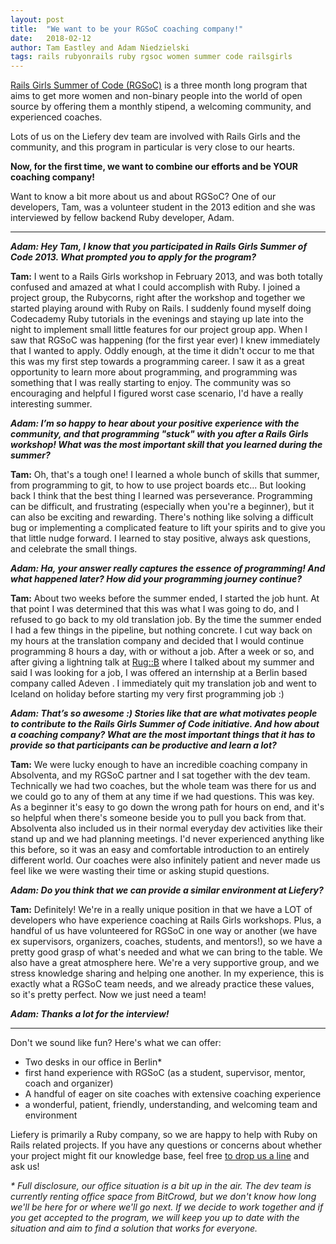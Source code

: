 ```yaml
---
layout: post
title:  "We want to be your RGSoC coaching company!"
date:   2018-02-12
author: Tam Eastley and Adam Niedzielski
tags: rails rubyonrails ruby rgsoc women summer code railsgirls
---
```


[Rails Girls Summer of Code (RGSoC)](https://railsgirlssummerofcode.org) is a three month long program that aims to get more women and non-binary people into the world of open source by offering them a monthly stipend, a welcoming community, and experienced coaches.

Lots of us on the Liefery dev team are involved with Rails Girls and the community, and this program in particular is very close to our hearts.

**Now, for the first time, we want to combine our efforts and be YOUR coaching company!**

Want to know a bit more about us and about RGSoC? One of our developers, Tam, was a volunteer student in the 2013 edition and she was interviewed by fellow backend Ruby developer, Adam.

------------------------------------------

_**Adam: Hey Tam, I know that you participated in Rails Girls Summer of Code 2013. What prompted you to apply for the program?**_

**Tam:** I went to a Rails Girls workshop in February 2013, and was both totally confused and amazed at what I could accomplish with Ruby. I joined a project group, the Rubycorns, right after the workshop and together we started playing around with Ruby on Rails. I suddenly found myself doing Codecademy Ruby tutorials in the evenings and staying up late into the night to implement small little features for our project group app. When I saw that RGSoC was happening (for the first year ever) I knew immediately that I wanted to apply. Oddly enough, at the time it didn't occur to me that this was my first step towards a programming career. I saw it as a great opportunity to learn more about programming, and programming was something that I was really starting to enjoy. The community was so encouraging and helpful I figured worst case scenario, I'd have a really interesting summer.

_**Adam: I’m so happy to hear about your positive experience with the community, and that programming "stuck" with you after a Rails Girls workshop! What was the most important skill that you learned during the summer?**_

**Tam:** Oh, that's a tough one! I learned a whole bunch of skills that summer, from programming to git, to how to use project boards etc... But looking back I think that the best thing I learned was perseverance. Programming can be difficult, and frustrating (especially when you're a beginner), but it can also be exciting and rewarding. There's nothing like solving a difficult bug or implementing a complicated feature to lift your spirits and to give you that little nudge forward. I learned to stay positive, always ask questions, and celebrate the small things.

_**Adam: Ha, your answer really captures the essence of programming! And what happened later? How did your programming journey continue?**_

**Tam:** About two weeks before the summer ended, I started the job hunt. At that point I was determined that this was what I was going to do, and I refused to go back to my old translation job. By the time the summer ended I had a few things in the pipeline, but nothing concrete. I cut way back on my hours at the translation company and decided that I would continue programming 8 hours a day, with or without a job. After a week or so, and after giving a lightning talk at [Rug::B](http://www.rug-b.de/) where I talked about my summer and said I was looking for a job, I was offered an internship at a Berlin based company called Adeven . I immediately quit my translation job and went to Iceland on holiday before starting my very first programming job :)

_**Adam: That’s so awesome :) Stories like that are what motivates people to contribute to the Rails Girls Summer of Code initiative. And how about a coaching company? What are the most important things that it has to provide so that participants can be productive and learn a lot?**_

**Tam:** We were lucky enough to have an incredible coaching company in Absolventa, and my RGSoC partner and I sat together with the dev team. Technically we had two coaches, but the whole team was there for us and we could go to any of them at any time if we had questions. This was key. As a beginner it's easy to go down the wrong path for hours on end, and it's so helpful when there's someone beside you to pull you back from that. Absolventa also included us in their normal everyday dev activities like their stand up and we had planning meetings. I'd never experienced anything like this before, so it was an easy and comfortable introduction to an entirely different world. Our coaches were also infinitely patient and never made us feel like we were wasting their time or asking stupid questions.

_**Adam: Do you think that we can provide a similar environment at Liefery?**_

**Tam:** Definitely! We're in a really unique position in that we have a LOT of developers who have experience coaching at Rails Girls workshops. Plus, a handful of us have volunteered for RGSoC in one way or another (we have ex supervisors, organizers, coaches, students, and mentors!), so we have a pretty good grasp of what's needed and what we can bring to the table. We also have a great atmosphere here. We're a very supportive group, and we stress knowledge sharing and helping one another. In my experience, this is exactly what a RGSoC team needs, and we already practice these values, so it's pretty perfect. Now we just need a team!

_**Adam: Thanks a lot for the interview!**_

------------------------------------------

Don't we sound like fun? Here's what we can offer:
* Two desks in our office in Berlin*
* first hand experience with RGSoC (as a student, supervisor, mentor, coach and organizer)
* A handful of eager on site coaches with extensive coaching experience
* a wonderful, patient, friendly, understanding, and welcoming team and environment

Liefery is primarily a Ruby company, so we are happy to help with Ruby on Rails related projects. If you have any questions or concerns about whether your project might fit our knowledge base, feel free [to drop us a line](mailto:tam@liefery.com) and ask us!


_* Full disclosure, our office situation is a bit up in the air. The dev team is currently renting office space from BitCrowd, but we don't know how long we'll be here for or where we'll go next. If we decide to work together and if you get accepted to the program, we will keep you up to date with the situation and aim to find a solution that works for everyone._